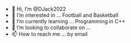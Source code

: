 - 👋 Hi, I’m @DJack2022
- 👀 I’m interested in ... Football and Basketball
- 🌱 I’m currently learning ... Programming in C++
- 💞️ I’m looking to collaborate on ... 
- 📫 How to reach me ... by email 

<!---
DJack2022/DJack2022 is a ✨ special ✨ repository because its `README.md` (this file) appears on your GitHub profile.
You can click the Preview link to take a look at your changes.
--->
